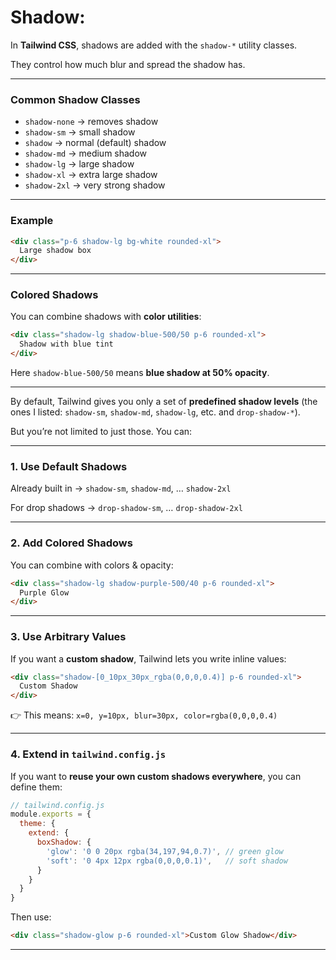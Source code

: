 # Shadow:

In **Tailwind CSS**, shadows are added with the `shadow-*` utility classes.

They control how much blur and spread the shadow has.

---

### Common Shadow Classes

- `shadow-none` → removes shadow
- `shadow-sm` → small shadow
- `shadow` → normal (default) shadow
- `shadow-md` → medium shadow
- `shadow-lg` → large shadow
- `shadow-xl` → extra large shadow
- `shadow-2xl` → very strong shadow

---

### Example

```html
<div class="p-6 shadow-lg bg-white rounded-xl">
  Large shadow box
</div>

```

---

### Colored Shadows

You can combine shadows with **color utilities**:

```html
<div class="shadow-lg shadow-blue-500/50 p-6 rounded-xl">
  Shadow with blue tint
</div>

```

Here `shadow-blue-500/50` means **blue shadow at 50% opacity**.

---

By default, Tailwind gives you only a set of **predefined shadow levels** (the ones I listed: `shadow-sm`, `shadow-md`, `shadow-lg`, etc. and `drop-shadow-*`).

But you’re not limited to just those. You can:

---

### 1. Use Default Shadows

Already built in → `shadow-sm`, `shadow-md`, … `shadow-2xl`

For drop shadows → `drop-shadow-sm`, … `drop-shadow-2xl`

---

### 2. Add **Colored Shadows**

You can combine with colors & opacity:

```html
<div class="shadow-lg shadow-purple-500/40 p-6 rounded-xl">
  Purple Glow
</div>

```

---

### 3. Use **Arbitrary Values**

If you want a **custom shadow**, Tailwind lets you write inline values:

```html
<div class="shadow-[0_10px_30px_rgba(0,0,0,0.4)] p-6 rounded-xl">
  Custom Shadow
</div>

```

👉 This means: `x=0, y=10px, blur=30px, color=rgba(0,0,0,0.4)`

---

### 4. Extend in `tailwind.config.js`

If you want to **reuse your own custom shadows everywhere**, you can define them:

```jsx
// tailwind.config.js
module.exports = {
  theme: {
    extend: {
      boxShadow: {
        'glow': '0 0 20px rgba(34,197,94,0.7)', // green glow
        'soft': '0 4px 12px rgba(0,0,0,0.1)',   // soft shadow
      }
    }
  }
}

```

Then use:

```html
<div class="shadow-glow p-6 rounded-xl">Custom Glow Shadow</div>

```

---
